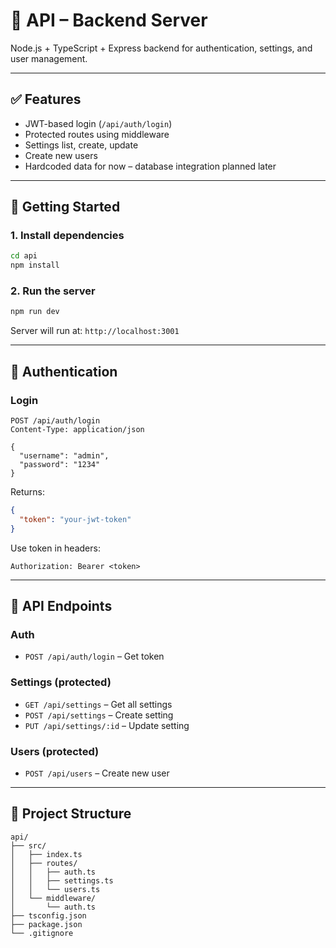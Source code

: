 # 📘 API – Backend Server

Node.js + TypeScript + Express backend for authentication, settings, and user management.

---

## ✅ Features

- JWT-based login (`/api/auth/login`)
- Protected routes using middleware
- Settings list, create, update
- Create new users
- Hardcoded data for now – database integration planned later

---

## 🚀 Getting Started

### 1. Install dependencies

```bash
cd api
npm install
```

### 2. Run the server

```bash
npm run dev
```

Server will run at: `http://localhost:3001`

---

## 🔐 Authentication

### Login

```http
POST /api/auth/login
Content-Type: application/json

{
  "username": "admin",
  "password": "1234"
}
```

Returns:

```json
{
  "token": "your-jwt-token"
}
```

Use token in headers:

```http
Authorization: Bearer <token>
```

---

## 📘 API Endpoints

### Auth
- `POST /api/auth/login` – Get token

### Settings (protected)
- `GET /api/settings` – Get all settings
- `POST /api/settings` – Create setting
- `PUT /api/settings/:id` – Update setting

### Users (protected)
- `POST /api/users` – Create new user

---

## 📁 Project Structure

```
api/
├── src/
│   ├── index.ts
│   ├── routes/
│   │   ├── auth.ts
│   │   ├── settings.ts
│   │   └── users.ts
│   └── middleware/
│       └── auth.ts
├── tsconfig.json
├── package.json
└── .gitignore
```
